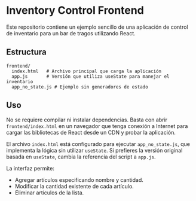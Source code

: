# Inventory Control Frontend

Este repositorio contiene un ejemplo sencillo de una aplicación de control de inventario para un bar de tragos utilizando React.

## Estructura

```
frontend/
  index.html   # Archivo principal que carga la aplicación
  app.js       # Versión que utiliza useState para manejar el inventario
  app_no_state.js # Ejemplo sin generadores de estado
```

## Uso

No se requiere compilar ni instalar dependencias. Basta con abrir `frontend/index.html` en un navegador que tenga conexión a Internet para cargar las bibliotecas de React desde un CDN y probar la aplicación.

El archivo `index.html` está configurado para ejecutar `app_no_state.js`, que implementa la lógica sin utilizar `useState`. Si prefieres la versión original basada en `useState`, cambia la referencia del script a `app.js`.

La interfaz permite:

- Agregar artículos especificando nombre y cantidad.
- Modificar la cantidad existente de cada artículo.
- Eliminar artículos de la lista.


